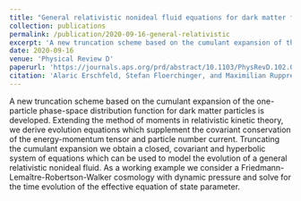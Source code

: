 ```yaml
---
title: "General relativistic nonideal fluid equations for dark matter from a truncated cumulant expansion"
collection: publications
permalink: /publication/2020-09-16-general-relativistic
excerpt: 'A new truncation scheme based on the cumulant expansion of the one-particle phase-space distribution function for dark matter particles is developed. Extending the method of moments in relativistic kinetic theory, we derive evolution equations which supplement the covariant conservation of the energy-momentum tensor and particle number current. Truncating the cumulant expansion we obtain a closed, covariant and hyperbolic system of equations which can be used to model the evolution of a general relativistic nonideal fluid. As a working example we consider a Friedmann-Lemaître-Robertson-Walker cosmology with dynamic pressure and solve for the time evolution of the effective equation of state parameter.'
date: 2020-09-16
venue: 'Physical Review D'
paperurl: 'https://journals.aps.org/prd/abstract/10.1103/PhysRevD.102.063520'
citation: 'Alaric Erschfeld, Stefan Floerchinger, and Maximilian Rupprecht (2020). &quot;General relativistic nonideal fluid equations for dark matter from a truncated cumulant expansion.&quot; <i>Phys. Rev. **D** 102, 063520</i>.'
---
```

A new truncation scheme based on the cumulant expansion of the one-particle phase-space distribution function for dark matter particles is developed. Extending the method of moments in relativistic kinetic theory, we derive evolution equations which supplement the covariant conservation of the energy-momentum tensor and particle number current. Truncating the cumulant expansion we obtain a closed, covariant and hyperbolic system of equations which can be used to model the evolution of a general relativistic nonideal fluid. As a working example we consider a Friedmann-Lemaître-Robertson-Walker cosmology with dynamic pressure and solve for the time evolution of the effective equation of state parameter.
